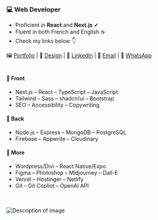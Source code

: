 ### 💻 Web Developer
- Proficient in **React** and **Next.js** ✔
- Fluent in both French and English ☕
- Check my links below 👇

<div>
    🖼 <a href="https://devfrank.vercel.app">Portfolio</a> |
    🎨 <a href="https://drive.google.com/drive/folders/1_jEA6j9e31_xdi-JC7eDePDzfVrCYlEe">Design</a> |
    👔 <a href="https://www.linkedin.com/in/frankdev">LinkedIn</a> |
    📧 <a href="mailto:franck.vukelic@gmail.com">Email</a> |
    💬 <a href="https://api.whatsapp.com/send?phone=33779134587">WhatsApp</a>
</div><br/>

#### 📁 Front 
- Next.js – React – TypeScript – JavaScript
- Tailwind – Sass – shadcn/ui – Bootstrap
- SEO – Accessibility – Copywriting

#### 📁 Back
- Node.js – Express – MongoDB – PostgreSQL
- Firebase – Appwrite – Cloudinary

#### 📁 More
- Wordpress/Divi – React Native/Expo
- Figma – Photoshop – Midjourney – Dall-E
- Vercel – Hostinger – Netlify
- Git – Git Copliot – OpenAI API 

<br/><br/><img src="https://backiee.com/static/wallpapers/1920x1080/386745.jpg" alt="Description of image"/>

